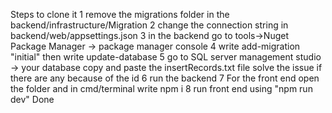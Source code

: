Steps to clone it 
    1 remove the migrations folder in the backend/infrastructure/Migration
    2 change the connection string in backend/web/appsettings.json
    3 in the backend go to tools->Nuget Package Manager -> package manager console
    4 write add-migration "initial" then write update-database 
    5 go to SQL server management studio -> your database copy and paste the insertRecords.txt file solve the issue if there are any because of the id 
    6 run the backend 
    7 For the front end open the folder and in cmd/terminal write npm i 
    8 run front end using "npm run dev"
Done
